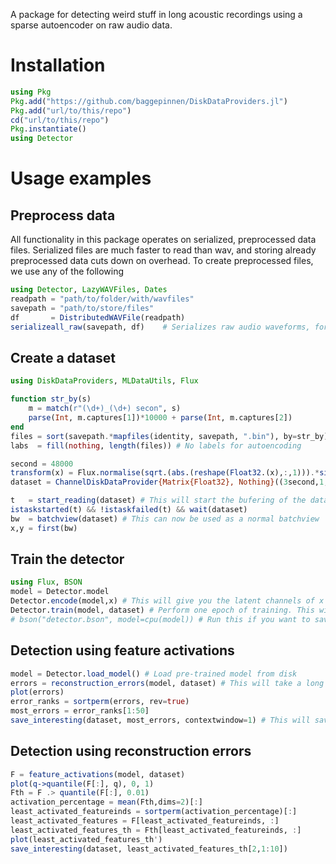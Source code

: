 A package for detecting weird stuff in long acoustic recordings using a sparse autoencoder on raw audio data.
# Installation

```julia
using Pkg
Pkg.add("https://github.com/baggepinnen/DiskDataProviders.jl")
Pkg.add("url/to/this/repo")
cd("url/to/this/repo")
Pkg.instantiate()
using Detector
```

# Usage examples


## Preprocess data

All functionality in this package operates on serialized, preprocessed data files. Serialized files are much faster to read than wav, and storing already preprocessed data cuts down on overhead. To create preprocessed files, we use any of the following

```julia
using Detector, LazyWAVFiles, Dates
readpath = "path/to/folder/with/wavfiles"
savepath = "path/to/store/files"
df       = DistributedWAVFile(readpath)
serializeall_raw(savepath, df)    # Serializes raw audio waveforms, for autoencoding
```

## Create a dataset

```julia
using DiskDataProviders, MLDataUtils, Flux

function str_by(s)
    m = match(r"(\d+)_(\d+) secon", s)
    parse(Int, m.captures[1])*10000 + parse(Int, m.captures[2])
end
files = sort(savepath.*mapfiles(identity, savepath, ".bin"), by=str_by)
labs  = fill(nothing, length(files)) # No labels for autoencoding

second = 48000
transform(x) = Flux.normalise(sqrt.(abs.(reshape(Float32.(x),:,1))).*sign.(x), dims=1) # Some transformation you may want to do on the data
dataset = ChannelDiskDataProvider{Matrix{Float32}, Nothing}((3second,1,1), 2, 120, labels=labs, files=files, transform=transform)

t   = start_reading(dataset) # This will start the bufering of the dataset
istaskstarted(t) && !istaskfailed(t) && wait(dataset)
bw  = batchview(dataset) # This can now be used as a normal batchview
x,y = first(bw)
```

## Train the detector
```julia
using Flux, BSON
model = Detector.model
Detector.encode(model,x) # This will give you the latent channels of x
Detector.train(model, dataset) # Perform one epoch of training. This will take a long time, some figure will be displayed every now and then. This command can be executed several times
# bson("detector.bson", model=cpu(model)) # Run this if you want to save your trained model
```

## Detection using feature activations
```julia
model = Detector.load_model() # Load pre-trained model from disk
errors = reconstruction_errors(model, dataset) # This will take a long time (2-5 minutes) if done on the entire dataset
plot(errors)
error_ranks = sortperm(errors, rev=true)
most_errors = error_ranks[1:50]
save_interesting(dataset, most_errors, contextwindow=1) # This will save the interesting clips to a folder on disk
```


## Detection using reconstruction errors
```julia
F = feature_activations(model, dataset)
plot(q->quantile(F[:], q), 0, 1)
Fth = F .> quantile(F[:], 0.01)
activation_percentage = mean(Fth,dims=2)[:]
least_activated_featureinds = sortperm(activation_percentage)[:]
least_activated_features = F[least_activated_featureinds, :]
least_activated_features_th = Fth[least_activated_featureinds, :]
plot(least_activated_features_th')
save_interesting(dataset, least_activated_features_th[2,1:10])
```
